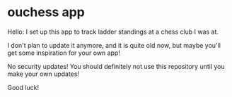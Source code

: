 # ouchess app

Hello: I set up this app to track ladder standings at a chess club I was at.

I don't plan to update it anymore, and it is quite old now, but maybe you'll get some inspiration for your own app!

No security updates! You should definitely not use this repository until you make your own updates!

Good luck!
